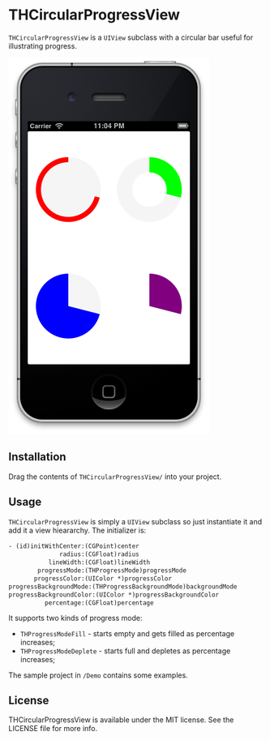 # THCircularProgressView

`THCircularProgressView` is a `UIView` subclass with a circular bar useful for illustrating progress.

![Screenshot](Screenshot.png)

## Installation

Drag the contents of `THCircularProgressView/` into your project.

## Usage

`THCircularProgressView` is simply a `UIView` subclass so just instantiate it and add it a view hieararchy. The initializer is:

```objc
- (id)initWithCenter:(CGPoint)center
              radius:(CGFloat)radius
           lineWidth:(CGFloat)lineWidth
        progressMode:(THProgressMode)progressMode
       progressColor:(UIColor *)progressColor
progressBackgroundMode:(THProgressBackgroundMode)backgroundMode
progressBackgroundColor:(UIColor *)progressBackgroundColor
          percentage:(CGFloat)percentage
```

It supports two kinds of progress mode:
* `THProgressModeFill` - starts empty and gets filled as percentage increases;
* `THProgressModeDeplete` - starts full and depletes as percentage increases;

The sample project in `/Demo` contains some examples.

## License

THCircularProgressView is available under the MIT license. See the LICENSE file for more info.
